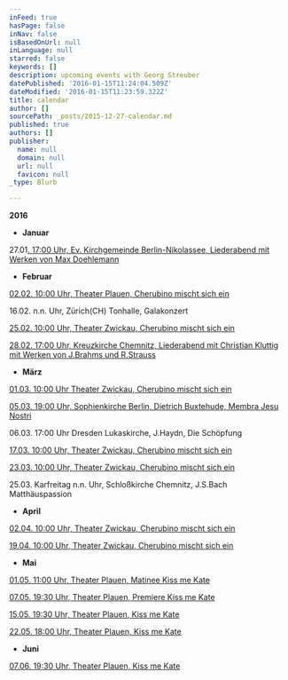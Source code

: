 ```yaml
---
inFeed: true
hasPage: false
inNav: false
isBasedOnUrl: null
inLanguage: null
starred: false
keywords: []
description: upcoming events with Georg Streuber
datePublished: '2016-01-15T11:24:04.509Z'
dateModified: '2016-01-15T11:23:59.322Z'
title: calendar
author: []
sourcePath: _posts/2015-12-27-calendar.md
published: true
authors: []
publisher:
  name: null
  domain: null
  url: null
  favicon: null
_type: Blurb

---
```

**2016**

* **Januar**

27.01[. 17:00 Uhr, Ev. Kirchgemeinde Berlin-Nikolassee, Liederabend mit Werken von Max Doehlemann][0]

* **Februar**

[02.02\. 10:00 Uhr, Theater Plauen, Cherubino mischt sich ein][0]

16.02\. n.n. Uhr, Zürich(CH) Tonhalle, Galakonzert

[25.02\. 10:00 Uhr, Theater Zwickau, Cherubino mischt sich ein][0]

[28.02\. 17:00 Uhr, Kreuzkirche Chemnitz, Liederabend mit Christian Kluttig mit Werken von J.Brahms und R.Strauss][1]

* **März**

[01.03\. 10:00 Uhr Theater Zwickau, Cherubino mischt sich ein][0]

[05.03\. 19:00 Uhr, Sophienkirche Berlin, Dietrich Buxtehude, Membra Jesu ][2][Nostri][3]

06.03\. 17:00 Uhr Dresden Lukaskirche, J.Haydn, Die Schöpfung

[17.03\. 10:00 Uhr, Theater Zwickau, Cherubino mischt sich ein][0]

[23.03\. 10:00 Uhr, Theater Zwickau, Cherubino mischt sich ein][0]

25.03\. Karfreitag n.n. Uhr, Schloßkirche Chemnitz, J.S.Bach Matthäuspassion

* **April**

[02.04\. 10:00 Uhr, Theater Zwickau, Cherubino mischt sich ein][0]

[19.04\. 10:00 Uhr, Theater Zwickau, Cherubino mischt sich ein][0]

* **Mai**

[01.05\. 11:00 Uhr, Theater Plauen, Matinee Kiss me Kate][4]

[07.05\. 19:30 Uhr, Theater Plauen, Premiere Kiss me Kate][4]

[15.05\. 19:30 Uhr, Theater Plauen, Kiss me Kate][4]

[22.05\. 18:00 Uhr, Theater Plauen, Kiss me Kate][4]

* **Juni**

[07.06\. 19:30 Uhr, Theater Plauen, Kiss me Kate][4]

[0]: http://www.theater-plauen-zwickau.de/junges-spielplan.php?seite=1&id=812
[1]: http://www.kreuz-kirche-musik.de/index.php?page=konzerte
[2]: https://www.berlin.de/tickets/suche/detail.php?id=1233831
[3]: null
[4]: http://www.theater-plauen-zwickau.de/spielplan.php?id=956&q=%22kiss%22+%22kate%22+&back=suche.php%3Fq%3Dkiss+kate%26w%3Dall%26index%3D0